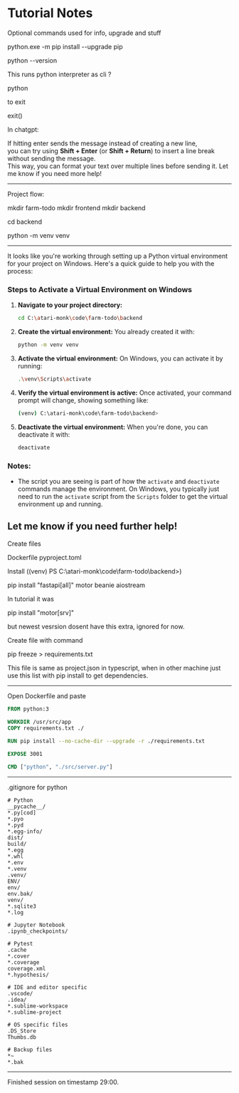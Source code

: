 # Tutorial Notes

Optional commands used for info, upgrade and stuff

python.exe -m pip install --upgrade pip

python --version

This runs python interpreter as cli ?

python

to exit

exit()

In chatgpt:

If hitting enter sends the message instead of creating a new line,  
you can try using **Shift + Enter** (or **Shift + Return**) to insert a line break without sending the message.  
This way, you can format your text over multiple lines before sending it. Let me know if you need more help!

---
Project flow:

mkdir farm-todo
mkdir frontend
mkdir backend

cd backend

python -m venv venv

---
It looks like you're working through setting up a Python virtual environment for your project on Windows. Here's a quick guide to help you with the process:

### Steps to Activate a Virtual Environment on Windows

1. **Navigate to your project directory:**
   ```bash
   cd C:\atari-monk\code\farm-todo\backend
   ```

2. **Create the virtual environment:**
   You already created it with:
   ```bash
   python -m venv venv
   ```

3. **Activate the virtual environment:**
   On Windows, you can activate it by running:
   ```bash
   .\venv\Scripts\activate
   ```

4. **Verify the virtual environment is active:**
   Once activated, your command prompt will change, showing something like:
   ```bash
   (venv) C:\atari-monk\code\farm-todo\backend>
   ```

5. **Deactivate the virtual environment:**
   When you're done, you can deactivate it with:
   ```bash
   deactivate
   ```

### Notes:
- The script you are seeing is part of how the `activate` and `deactivate` commands manage the environment. On Windows, you typically just need to run the `activate` script from the `Scripts` folder to get the virtual environment up and running.

Let me know if you need further help!
---

Create files 

Dockerfile
pyproject.toml

Install ((venv) PS C:\atari-monk\code\farm-todo\backend>)

pip install "fastapi[all]" motor beanie aiostream 

In tutorial it was 

pip install "motor[srv]"

but newest vesrsion dosent have this extra, ignored for now.

Create file with command

pip freeze > requirements.txt

This file is same as project.json in typescript, when in other machine just use this list with pip install to get dependencies.

---

Open Dockerfile and paste

```Dockerfile
FROM python:3

WORKDIR /usr/src/app
COPY requirements.txt ./

RUN pip install --no-cache-dir --upgrade -r ./requirements.txt

EXPOSE 3001

CMD ["python", "./src/server.py"]
```

---

.gitignore for python

```plaintext
# Python
__pycache__/
*.py[cod]
*.pyo
*.pyd
*.egg-info/
dist/
build/
*.egg
*.whl
*.env
*.venv
.venv/
ENV/
env/
env.bak/
venv/
*.sqlite3
*.log

# Jupyter Notebook
.ipynb_checkpoints/

# Pytest
.cache
*.cover
*.coverage
coverage.xml
*.hypothesis/

# IDE and editor specific
.vscode/
.idea/
*.sublime-workspace
*.sublime-project

# OS specific files
.DS_Store
Thumbs.db

# Backup files
*~
*.bak
```
---

Finished session on timestamp 29:00.